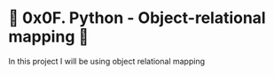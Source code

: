 # :shell: 0x0F. Python - Object-relational mapping :shell:

In this project I will be using object relational mapping

